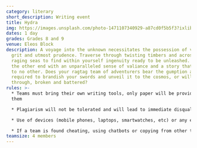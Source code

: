 ```yaml
---
category: literary
short_description: Writing event
title: Hydra
img: https://images.unsplash.com/photo-1471107340929-a87cd0f5b5f3?ixlib=rb-4.0.3&ixid=M3wxMjA3fDB8MHxzZWFyY2h8MTd8fHdyaXRpbmd8ZW58MHx8MHx8fDA%3D&auto=format&fit=crop&w=900&q=60
dates: 1 day
grades: Grades 8 and 9
venue: Eleos Block
description: A voyage into the unknown necessitates the possession of valor,
  grit and utmost prudence. Traverse through twisting timbers and across the
  raging seas to find within yourself ingenuity ready to be unleashed. Come out
  the other end with an unparalleled sense of valiance and a story that compares
  to no other. Does your ragtag team of adventurers bear the gumption and genius
  required to brandish your swords and unveil it to the cosmos, or will you fall
  through, broken and battered?
rules: >-
  * Teams must bring their own writing tools, only paper will be provided to
  them

  * Plagiarism will not be tolerated and will lead to immediate disqualification

  * Use of devices (mobile phones, laptops, smartwatches, etc) or any external sources is **not** allowed

  * If a team is found cheating, using chatbots or copying from other teams, they will be disqualified immediately
teamsize: 4 members
---
```

